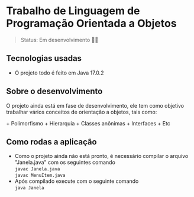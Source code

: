 # Trabalho de Linguagem de Programação Orientada a Objetos

>Status: Em desenvolvimento 👨‍💻

##  Tecnologias usadas
  + O projeto todo é feito em Java 17.0.2


## Sobre o desenvolvimento
  <p> O projeto ainda está em fase de desenvolvimento, ele tem como objetivo trabalhar vários conceitos de orientação a objetos, tais como:</p>
  + Polimorfismo
  + Hierarquia
  + Classes anônimas
  + Interfaces
  + Etc
  
  
  
## Como rodas a aplicação
  + Como o projeto ainda não está pronto, é necessário compilar o arquivo "Janela.java" com os seguintes comando </br>
  `javac Janela.java` </br>
  `javac MenuItem.java`
  + Após compilado execute com o seguinte comando </br>
  `java Janela`
